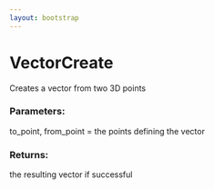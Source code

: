 ```yaml
---
layout: bootstrap
---
```


# VectorCreate

Creates a vector from two 3D points
        

### Parameters:

to_point, from_point = the points defining the vector
        

### Returns:


the resulting vector if successful
        
